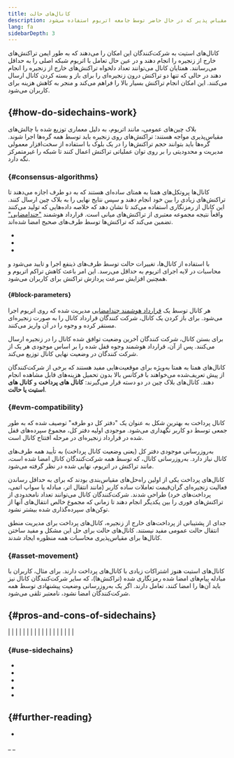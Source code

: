 ```yaml
---
title: کانال‌های حالت
description: مقدمه‌ای بر کانال‌های استیت و کانال‌های پرداخت به عنوان یک راه حل مقیاس پذیر که در حال حاضر توسط جامعه اتریوم استفاده می‌شود.
lang: fa
sidebarDepth: 3
---
```


کانال‌های استیت به شرکت‌کنندگان این امکان را می‌دهند که به طور ایمن تراکنش‌های خارج از زنجیره را انجام دهند و در عین حال تعامل با اتریوم شبکه اصلی را به حداقل می‌رسانند. همتایان کانال می‌توانند تعداد دلخواه تراکنش‌های خارج از زنجیره را انجام دهند در حالی که تنها دو تراکنش درون زنجیره‌ای را برای باز و بسته کردن کانال ارسال می‌کنند. این امکان انجام تراکنش بسیار بالا را فراهم می‌کند و منجر به کاهش هزینه برای کاربران می‌شود.

##  {#how-do-sidechains-work}

بلاک چین‌های عمومی، مانند اتریوم، به دلیل معماری توزیع شده با چالش‌های مقیاس‌پذیری مواجه هستند: تراکنش‌های روی زنجیره باید توسط همه گره‌ها اجرا شوند. گره‌ها باید بتوانند حجم تراکنش‌ها را در یک بلوک با استفاده از سخت‌افزار معمولی مدیریت و محدودیتی را بر روی توان عملیاتی تراکنش اعمال کنند تا شبکه را غیرمتمرکز نگه دارد.

###  {#consensus-algorithms}

کانال‌ها پروتکل‌های همتا به همتای ساده‌ای هستند که به دو طرف اجازه می‌دهند تا تراکنش‌های زیادی را بین خود انجام دهند و سپس نتایج نهایی را به بلاک چین ارسال کنند. این کانال از رمزنگاری استفاده می‌کند تا نشان دهد که خلاصه داده‌هایی که تولید می‌کنند واقعاً نتیجه مجموعه معتبری از تراکنش‌های میانی است. قرارداد هوشمند ["چندامضایی"](/developers/docs/smart-contracts/#multisig) تضمین می‌کند که تراکنش‌ها توسط طرف‌های صحیح امضا شده‌اند.

- []()
- []()
-

با استفاده از کانال‌ها، تغییرات حالت توسط طرف‌های ذینفع اجرا و تایید می‌شود و محاسبات در لایه اجرای اتریوم به حداقل می‌رسد. این امر باعث کاهش تراکم اتریوم و همچنین افزایش سرعت پردازش تراکنش برای کاربران می‌شود.

####  {#block-parameters}

هر کانال توسط یک [قرارداد هوشمند چندامضایی](/developers/docs/smart-contracts/#multisig) مدیریت شده که روی اتریوم اجرا می‌شود. برای باز کردن یک کانال، شرکت کنندگان قرارداد کانال را به صورت زنجیره‌ای مستقر کرده و وجوه را در آن واریز می‌کنند.

برای بستن کانال، شرکت کنندگان آخرین وضعیت توافق شده کانال را در زنجیره ارسال می‌کنند. پس از آن، قرارداد هوشمند وجوه قفل شده را بر اساس موجودی هر یک از شرکت کنندگان در وضعیت نهایی کانال توزیع می‌کند.

کانال‌های همتا به همتا به‌ویژه برای موقعیت‌هایی مفید هستند که برخی از شرکت‌کنندگان از پیش تعریف‌شده می‌خواهند با فرکانس بالا بدون تحمیل هزینه‌های قابل مشاهده انجام دهند. کانال‌های بلاک چین در دو دسته قرار می‌گیرند: **کانال های پرداخت** و **کانال های استیت یا حالت**.

###  {#evm-compatibility}

کانال پرداخت به بهترین شکل به عنوان یک "دفتر کل دو طرفه" توصیف شده که به طور جمعی توسط دو کاربر نگهداری می‌شود. موجودی اولیه دفتر کل، مجموع سپرده‌های قفل شده در قرارداد زنجیره‌ای در مرحله افتتاح کانال است.

به‌روزرسانی موجودی دفتر کل (یعنی وضعیت کانال پرداخت) به تأیید همه طرف‌های کانال نیاز دارد. به‌روزرسانی کانال، که توسط همه شرکت‌کنندگان کانال امضا شده است، مانند تراکنش در اتریوم، نهایی شده در نظر گرفته می‌شود.

کانال‌های پرداخت یکی از اولین راه‌حل‌های مقیاس‌بندی بودند که برای به حداقل رساندن فعالیت زنجیره‌ای گران‌قیمت تعاملات ساده کاربر (مانند انتقال اتر، مبادله یا سواپ اتمی، پرداخت‌های خرد) طراحی شدند. شرکت‌کنندگان کانال می‌توانند تعداد نامحدودی از تراکنش‌های فوری را بین یکدیگر انجام دهند تا زمانی که مجموع خالص انتقال‌های آنها از توکن‌های سپرده‌گذاری شده بیشتر نشود.

جدای از پشتیبانی از پرداخت‌های خارج از زنجیره، کانال‌های پرداخت برای مدیریت منطق انتقال حالت عمومی مفید نیستند. کانال‌های حالت برای حل این مشکل و مفید ساختن کانال‌ها برای مقیاس‌پذیری محاسبات همه منظوره ایجاد شدند.

###  {#asset-movement}

کانال‌های استیت هنوز اشتراکات زیادی با کانال‌های پرداخت دارند. برای مثال، کاربران با مبادله پیام‌های امضا شده رمزنگاری شده (تراکنش‌ها)، که سایر شرکت‌کنندگان کانال نیز باید آن‌ها را امضا کنند، تعامل دارند. اگر یک به‌روزرسانی وضعیت پیشنهادی توسط همه شرکت‌کنندگان امضا نشود، نامعتبر تلقی می‌شود.

##  {#pros-and-cons-of-sidechains}

|  |  |
|  |  |
|  |  |
|  |  |
|  |  |
|  |  |

###  {#use-sidechains}

- []()
- []()
- []()
- []()
- []()

##  {#further-reading}

-

_ _
